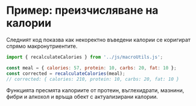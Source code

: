 # Пример: преизчисляване на калории

Следният код показва как некоректно въведени калории се коригират спрямо макронутриентите.

```js
import { recalculateCalories } from '../js/macroUtils.js';

const meal = { calories: 57, protein: 10, carbs: 20, fat: 10 };
const corrected = recalculateCalories(meal);
// corrected: { calories: 210, protein: 10, carbs: 20, fat: 10 }
```

Функцията пресмята калориите от протеин, въглехидрати, мазнини, фибри и алкохол и връща обект с актуализирани калории.
